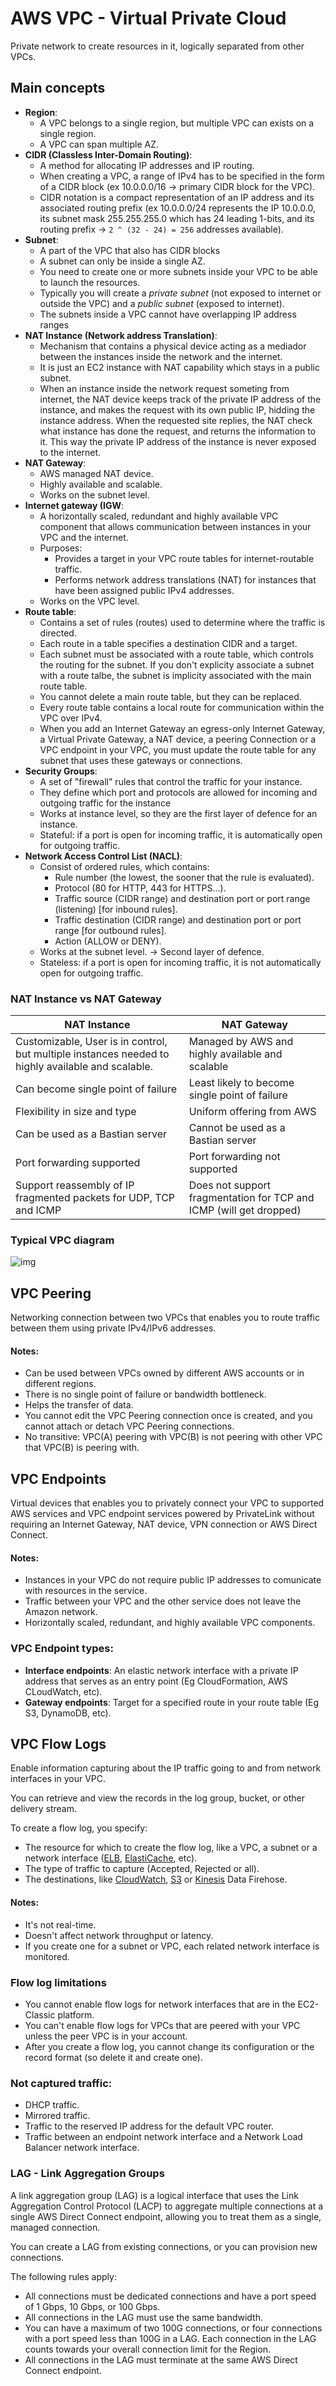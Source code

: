# AWS VPC - Virtual Private Cloud

Private network to create resources in it, logically separated from other VPCs.

## Main concepts

- **Region**:
    - A VPC belongs to a single region, but multiple VPC can exists on a single region.
    - A VPC can span multiple AZ.
- **CIDR (Classless Inter-Domain Routing)**:
    - A method for  allocating IP addresses and IP routing.
    - When creating a VPC, a range of IPv4 has to be specified in the form of a CIDR block (ex 10.0.0.0/16 -> primary CIDR block for the VPC).
    - CIDR notation is a compact representation of an IP address and its associated routing prefix (ex 10.0.0.0/24 represents the IP 10.0.0.0, its subnet mask 255.255.255.0 which has 24 leading 1-bits, and its routing prefix -> `2 ^ (32 - 24) = 256` addresses available).
- **Subnet**:
    - A part of the VPC that also has CIDR blocks
    - A subnet can only be inside a single AZ.
    - You need to create one or more subnets inside your VPC to be able to launch the resources.
    - Typically you will create a _private subnet_ (not exposed to internet or outside the VPC) and a _public subnet_ (exposed to internet).
    - The subnets inside a VPC cannot have overlapping IP address ranges
- **NAT Instance (Network address Translation)**:
    - Mechanism that contains a physical device acting as a mediador between the instances inside the network and the internet.
    - It is just an EC2 instance with NAT capability which stays in a public subnet.
    - When an instance inside the network request someting from internet, the NAT device keeps track of the private IP address of the instance, and makes the request with its own public IP, hidding the instance address. When the requested site replies, the NAT check what instance has done the request, and returns the information to it. This way the private IP address of the instance is never exposed to the internet.
- **NAT Gateway**:
    - AWS managed NAT device.
    - Highly available and scalable.
    - Works on the subnet level.
- **Internet gateway (IGW**:
    - A horizontally scaled, redundant and highly available VPC component that allows communication between instances in your VPC and the internet.
    - Purposes:
        - Provides a target in your VPC route tables for internet-routable traffic.
        - Performs network address translations (NAT) for instances that have been assigned public IPv4 addresses.
    - Works on the VPC level.
- **Route table**:
    - Contains a set of rules (routes) used to determine where the traffic is directed.
    - Each route in a table specifies a destination CIDR and a target.
    - Each subnet must be associated with a route table, which controls the routing for the subnet. If you don't explicity associate a subnet with a route talbe, the subnet is implicity associated with the main route table.
    - You cannot delete a main route table, but they can be replaced.
    - Every route table contains a local route for communication within the VPC over IPv4.
    - When you add an Internet Gateway an egress-only Internet Gateway, a Virtual Private Gateway, a NAT device, a peering Connection or a VPC endpoint in your VPC, you must update the route table for any subnet that uses these gateways or connections.
- **Security Groups**:
    - A set of "firewall" rules that control the traffic for your instance.
    - They define which port and protocols are allowed for incoming and outgoing traffic for the instance
    - Works at instance level, so they are the first layer of defence for an instance.
    - Stateful: if a port is open for incoming traffic, it is automatically open for outgoing traffic.
- **Network Access Control List (NACL)**:
    - Consist of ordered rules, which contains:
        - Rule number (the lowest, the sooner that the rule is evaluated).
        - Protocol (80 for HTTP, 443 for HTTPS...).
        - Traffic source (CIDR range) and destination port or port range (listening) [for inbound rules].
        - Traffic destination (CIDR range) and destination port or port range [for outbound rules].
        - Action (ALLOW or DENY).
    - Works at the subnet level. -> Second layer of defence.
    - Stateless: if a port is open for incoming traffic, it is not automatically open for outgoing traffic.

### NAT Instance vs NAT Gateway

| NAT Instance | NAT Gateway |
| --- | --- |
| Customizable, User is in control, but multiple instances needed to highly available and scalable. | Managed by AWS and highly available and scalable |
| Can become single point of failure | Least likely to become single point of failure |
| Flexibility in size and type | Uniform offering from AWS |
| Can be used as a Bastian server | Cannot be used as a Bastian server |
| Port forwarding supported | Port forwarding not supported |
| Support reassembly of IP fragmented packets for UDP, TCP and ICMP | Does not support fragmentation for TCP and ICMP (will get dropped) |

### Typical VPC diagram

![img](img/aws-vpc-diagram.png)

## VPC Peering

Networking connection between two VPCs that enables you to route traffic between them using private IPv4/IPv6 addresses.

#### Notes:
- Can be used between VPCs owned by different AWS accounts or in different regions.
- There is no single point of failure or bandwidth bottleneck.
- Helps the transfer of data.
- You cannot edit the VPC Peering connection once is created, and you cannot attach or detach VPC Peering connections.
- No transitive: VPC(A) peering with VPC(B) is not peering with other VPC that VPC(B) is peering with.

## VPC Endpoints

Virtual devices that enables you to privately connect your VPC to supported AWS services and VPC endpoint services powered by PrivateLink without requiring an Internet Gateway, NAT device, VPN connection or AWS Direct Connect.

#### Notes:
- Instances in your VPC do not require public IP addresses to comunicate with resources in the service.
- Traffic between your VPC and the other service does not leave the Amazon network.
- Horizontally scaled, redundant, and highly available VPC components.

### VPC Endpoint types:

- **Interface endpoints**: An elastic network interface with a private IP address that serves as an entry point (Eg CloudFormation, AWS CLoudWatch, etc).
- **Gateway endpoints**: Target for a specified route in your route table (Eg S3, DynamoDB, etc).

## VPC Flow Logs

Enable information capturing about the IP traffic going to and from network interfaces in your VPC.

You can retrieve and view the records in the log group, bucket, or other delivery stream.

To create a flow log, you specify:
- The resource for which to create the flow log, like a VPC, a subnet or a network interface ([ELB](ELB.md), [ElastiCache](ElastiCache.md), etc).
- The type of traffic to capture (Accepted, Rejected or all).
- The destinations, like [CloudWatch](CloudWatch.md), [S3](S3.md) or [Kinesis](Kinesis.md) Data Firehose.

#### Notes:
- It's not real-time.
- Doesn't affect network throughput or latency.
- If you create one for a subnet or VPC, each related network interface is monitored.

### Flow log limitations

- You cannot enable flow logs for network interfaces that are in the EC2-Classic platform. 
- You can't enable flow logs for VPCs that are peered with your VPC unless the peer VPC is in your account.
- After you create a flow log, you cannot change its configuration or the record format (so delete it and create one).

### Not captured traffic:

- DHCP traffic.
- Mirrored traffic.
- Traffic to the reserved IP address for the default VPC router.
- Traffic between an endpoint network interface and a Network Load Balancer network interface.

### LAG - Link Aggregation Groups

A link aggregation group (LAG) is a logical interface that uses the Link Aggregation Control Protocol (LACP) to aggregate multiple connections at a single AWS Direct Connect endpoint, allowing you to treat them as a single, managed connection.

You can create a LAG from existing connections, or you can provision new connections.

The following rules apply:
- All connections must be dedicated connections and have a port speed of 1 Gbps, 10 Gbps, or 100 Gbps.
- All connections in the LAG must use the same bandwidth.
- You can have a maximum of two 100G connections, or four connections with a port speed less than 100G in a LAG. Each connection in the LAG counts towards your overall connection limit for the Region.
- All connections in the LAG must terminate at the same AWS Direct Connect endpoint.

